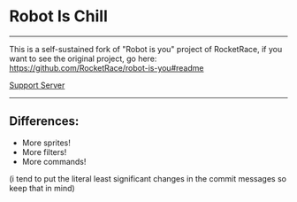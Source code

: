 # Robot Is Chill

---

This is a self-sustained fork of "Robot is you" project of RocketRace,
if you want to see the original project, go here:
https://github.com/RocketRace/robot-is-you#readme

[Support Server](https://discord.gg/ktk8XkAfGD)

---

## Differences:
* More sprites!
* More filters!
* More commands!


(i tend to put the literal least significant changes in the commit messages so keep that in mind)
